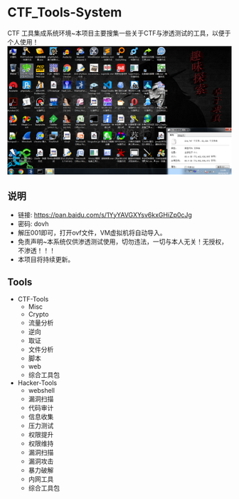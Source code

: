 # CTF_Tools-System
CTF 工具集成系统环境~本项目主要搜集一些关于CTF与渗透测试的工具，以便于个人使用！
 ![image](https://github.com/Harveysn0w/CTF_Tools-System/blob/master/CTF-Tools1.PNG)
## 说明
- 链接: https://pan.baidu.com/s/1YyYAVGXYsv6kxGHiZp0cJg  
- 密码: dovh
- 解压001即可，打开ovf文件，VM虚拟机将自动导入。
- 免责声明~本系统仅供渗透测试使用，切勿违法，一切与本人无关！无授权，不渗透！！！
- 本项目将持续更新。
## Tools
- CTF-Tools
   - Misc
   - Crypto
   - 流量分析
   - 逆向
   - 取证
   - 文件分析
   - 脚本
   - web
   - 综合工具包
- Hacker-Tools
   - webshell
   - 漏洞扫描
   - 代码审计
   - 信息收集
   - 压力测试
   - 权限提升
   - 权限维持
   - 漏洞扫描
   - 漏洞攻击
   - 暴力破解
   - 内网工具
   - 综合工具包
   
